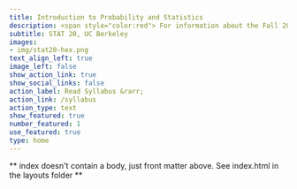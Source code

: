 ```yaml
---
title: Introduction to Probability and Statistics
description: <span style="color:red"> For information about the Fall 2022 course, please </span> [click here](https://stat20.org/fall-2022-faq.pdf).
subtitle: STAT 20, UC Berkeley
images:
- img/stat20-hex.png
text_align_left: true
image_left: false
show_action_link: true
show_social_links: false
action_label: Read Syllabus &rarr;
action_link: /syllabus
action_type: text
show_featured: true
number_featured: 1
use_featured: true
type: home
---
```


** index doesn't contain a body, just front matter above.
See index.html in the layouts folder **
